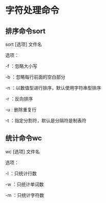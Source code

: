 # 字符处理命令

## 排序命令sort

sort [选项] 文件名

选项：

-f ：忽略大小写

-b ：忽略每行前面的空白部分

-n ：以数值型进行排序，默认使用字符串型排序

-r ：反向排序

-u : 删除重复行

-t ：指定分割符，默认是分隔符是制表符

## 统计命令wc

wc  [选项]  文件名

选项：

-l ：只统计行数

-w ：只统计单词数

-m ：只统计字符数

